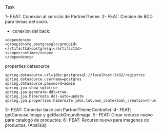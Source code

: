 Task

1- FEAT: Conexion al servicio de PartnerTheme.
2- FEAT: Crecion de BDD para temas del socio.
- conexion del back:

```
<dependency>
<groupId>org.postgresql</groupId>
<artifactId>postgresql</artifactId>
<scope>runtime</scope>
</dependency>
```
properties datasource
```
spring.datasource.url=jdbc:postgresql://localhost:5432/registros
spring.datasource.username=postgres
spring.datasource.password=admin
spring.jpa.show-sql=true
spring.jpa.generate-ddl=true
spring.jpa.hibernate.ddl-auto=update
spring.jpa.properties.hibernate.jdbc.lob.non_contextual_creation=true

```

3- FEAT: Conectar base con PartnerThemeController.
4- FEAT: getCarouselImage y getBackGroundImage.
5- FEAT: Crear recurso nuevo para catalogo de productos.
6- FEAT: Recurso nuevo para imagenes de productos. (Analisis)


